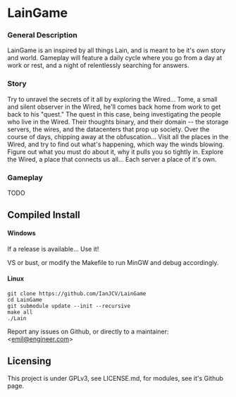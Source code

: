 # LainGame

### General Description

LainGame is an inspired by all things Lain, and is meant to be it's own story and world.
Gameplay will feature a daily cycle where you go from a day at work or rest, and a night of relentlessly searching for answers.

### Story

Try to unravel the secrets of it all by exploring the Wired...
Tome, a small and silent observer in the Wired, he'll comes back home from work to get back to his "quest."
The quest in this case, being investigating the people who live in the Wired.
Their thoughts binary, and their domain -- the storage servers, the wires, and the datacenters that prop up society.
Over the course of days, chipping away at the obfuscation...
Visit all the places in the Wired, and try to find out what's happening, which way the winds blowing.
Figure out what you must do about it, why it pulls you so tightly in.
Explore the Wired, a place that connects us all... Each server a place of it's own.

### Gameplay

TODO

## Compiled Install

#### Windows

If a release is available... Use it!

VS or bust, or modify the Makefile to run MinGW and debug accordingly.

#### Linux

```
git clone https://github.com/IanJCV/LainGame
cd LainGame
git submodule update --init --recursive
make all
./Lain
```

Report any issues on Github, or directly to a maintainer: \<emil@engineer.com\>

## Licensing

This project is under GPLv3, see LICENSE.md, for modules, see it's Github page.
